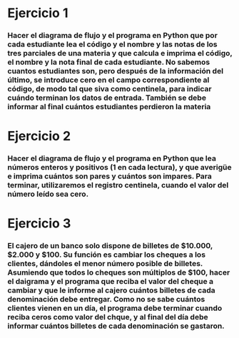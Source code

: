 # Ejercicio 1

### Hacer el diagrama de flujo y el programa en Python que por cada estudiante lea el código y el nombre y las notas de los tres parciales de una materia y que calcula e imprima el código, el nombre y la nota final de cada estudiante. No sabemos cuantos estudiantes son, pero después de la información del último, se introduce cero en el campo correspondiente al código, de modo tal que siva como **centinela**, para indicar cuándo terminan los datos de entrada. También se debe informar al final cuántos estudiantes perdieron la materia

# Ejercicio 2

### Hacer el diagrama de flujo y el programa en Python que lea números enteros y positivos (1 en cada lectura), y que averigüe e imprima cuántos son pares y cuántos son impares. Para terminar, utilizaremos el registro centinela, cuando el valor del número leído sea cero.

# Ejercicio 3

### El cajero de un banco solo dispone de billetes de $10.000, $2.000 y $100. Su función es cambiar los cheques a los clientes, dándoles el menor número posible de billetes. Asumiendo que todos lo cheques son múltiplos de $100, hacer el daigrama y el programa que reciba el valor del cheque a cambiar y que le informe al cajero cuántos billetes de cada denominación debe entregar. Como no se sabe cuántos clientes vienen en un día, el programa debe terminar cuando reciba ceros como valor del chque, y al final del día debe informar cuántos billetes de cada denominación se gastaron.